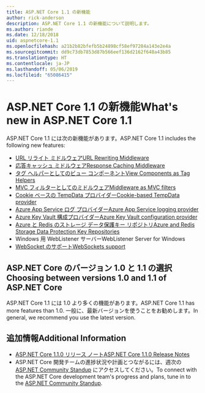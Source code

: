```yaml
---
title: ASP.NET Core 1.1 の新機能
author: rick-anderson
description: ASP.NET Core 1.1 の新機能について説明します。
ms.author: riande
ms.date: 12/18/2018
uid: aspnetcore-1.1
ms.openlocfilehash: a21b2b82bfefb5b24898cf58ef97284a143e2e4a
ms.sourcegitcommit: dd9c73db7853d87b566eef136d2162f648a43b85
ms.translationtype: HT
ms.contentlocale: ja-JP
ms.lasthandoff: 05/06/2019
ms.locfileid: "65086415"
---
```

# <a name="whats-new-in-aspnet-core-11"></a><span data-ttu-id="575ee-103">ASP.NET Core 1.1 の新機能</span><span class="sxs-lookup"><span data-stu-id="575ee-103">What's new in ASP.NET Core 1.1</span></span>

<span data-ttu-id="575ee-104">ASP.NET Core 1.1 には次の新機能があります。</span><span class="sxs-lookup"><span data-stu-id="575ee-104">ASP.NET Core 1.1 includes the following new features:</span></span>

- [<span data-ttu-id="575ee-105">URL リライト ミドルウェア</span><span class="sxs-lookup"><span data-stu-id="575ee-105">URL Rewriting Middleware</span></span>](xref:fundamentals/url-rewriting)
- [<span data-ttu-id="575ee-106">応答キャッシュ ミドルウェア</span><span class="sxs-lookup"><span data-stu-id="575ee-106">Response Caching Middleware</span></span>](xref:performance/caching/middleware)
- [<span data-ttu-id="575ee-107">タグ ヘルパーとしてのビュー コンポーネント</span><span class="sxs-lookup"><span data-stu-id="575ee-107">View Components as Tag Helpers</span></span>](xref:mvc/views/view-components#invoking-a-view-component-as-a-tag-helper)
- [<span data-ttu-id="575ee-108">MVC フィルターとしてのミドルウェア</span><span class="sxs-lookup"><span data-stu-id="575ee-108">Middleware as MVC filters</span></span>](xref:mvc/controllers/filters#using-middleware-in-the-filter-pipeline)
- [<span data-ttu-id="575ee-109">Cookie ベースの TempData プロバイダー</span><span class="sxs-lookup"><span data-stu-id="575ee-109">Cookie-based TempData provider</span></span>](xref:fundamentals/app-state#tempdata)
- [<span data-ttu-id="575ee-110">Azure App Service ログ プロバイダー</span><span class="sxs-lookup"><span data-stu-id="575ee-110">Azure App Service logging provider</span></span>](xref:fundamentals/logging/index#azure-app-service-provider)
- [<span data-ttu-id="575ee-111">Azure Key Vault 構成プロバイダー</span><span class="sxs-lookup"><span data-stu-id="575ee-111">Azure Key Vault configuration provider</span></span>](xref:security/key-vault-configuration)
- [<span data-ttu-id="575ee-112">Azure と Redis のストレージ データ保護キー リポジトリ</span><span class="sxs-lookup"><span data-stu-id="575ee-112">Azure and Redis Storage Data Protection Key Repositories</span></span>](xref:security/data-protection/implementation/key-storage-providers#azure-and-redis)
- <span data-ttu-id="575ee-113">Windows 用 WebListener サーバー</span><span class="sxs-lookup"><span data-stu-id="575ee-113">WebListener Server for Windows</span></span>
- [<span data-ttu-id="575ee-114">WebSocket のサポート</span><span class="sxs-lookup"><span data-stu-id="575ee-114">WebSockets support</span></span>](xref:fundamentals/websockets)

## <a name="choosing-between-versions-10-and-11-of-aspnet-core"></a><span data-ttu-id="575ee-115">ASP.NET Core のバージョン 1.0 と 1.1 の選択</span><span class="sxs-lookup"><span data-stu-id="575ee-115">Choosing between versions 1.0 and 1.1 of ASP.NET Core</span></span>

<span data-ttu-id="575ee-116">ASP.NET Core 1.1 には 1.0 より多くの機能があります。</span><span class="sxs-lookup"><span data-stu-id="575ee-116">ASP.NET Core 1.1 has more features than 1.0.</span></span> <span data-ttu-id="575ee-117">一般に、最新バージョンを使うことをお勧めします。</span><span class="sxs-lookup"><span data-stu-id="575ee-117">In general, we recommend you use the latest version.</span></span>

## <a name="additional-information"></a><span data-ttu-id="575ee-118">追加情報</span><span class="sxs-lookup"><span data-stu-id="575ee-118">Additional Information</span></span>

- [<span data-ttu-id="575ee-119">ASP.NET Core 1.1.0 リリース ノート</span><span class="sxs-lookup"><span data-stu-id="575ee-119">ASP.NET Core 1.1.0 Release Notes</span></span>](https://github.com/aspnet/Home/releases/tag/1.1.0)
- <span data-ttu-id="575ee-120">ASP.NET Core 開発チームの進捗状況や計画とつながるには、週次の [ASP.NET Community Standup](https://live.asp.net/) にアクセスしてください。</span><span class="sxs-lookup"><span data-stu-id="575ee-120">To connect with the ASP.NET Core development team's progress and plans, tune in to the [ASP.NET Community Standup](https://live.asp.net/).</span></span>
